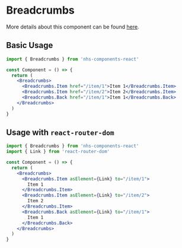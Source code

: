 # Breadcrumbs

More details about this component can be found [here](https://service-manual.nhs.uk/design-system/components/breadcrumbs).

## Basic Usage

```jsx
import { Breadcrumbs } from 'nhs-components-react'

const Component = () => {
  return (
    <Breadcrumbs>
      <Breadcrumbs.Item href="/item/1">Item 1</Breadcrumbs.Item>
      <Breadcrumbs.Item href="/item/2">Item 2</Breadcrumbs.Item>
      <Breadcrumbs.Back href="/item/1">Item 1</Breadcrumbs.Back>
    </Breadcrumbs>
  )
}
```

## Usage with `react-router-dom`

```jsx
import { Breadcrumbs } from 'nhs-components-react'
import { Link } from 'react-router-dom'

const Component = () => {
  return (
    <Breadcrumbs>
      <Breadcrumbs.Item asElement={Link} to="/item/1">
        Item 1
      </Breadcrumbs.Item>
      <Breadcrumbs.Item asElement={Link} to="/item/2">
        Item 2
      </Breadcrumbs.Item>
      <Breadcrumbs.Back asElement={Link} to="/item/1">
        Item 1
      </Breadcrumbs.Back>
    </Breadcrumbs>
  )
}
```
